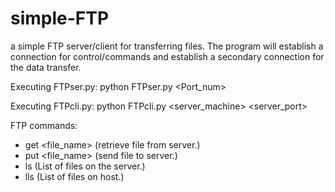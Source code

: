 # simple-FTP
a simple FTP server/client for transferring files. The program will establish a connection for control/commands and establish a secondary connection for the data transfer.

Executing FTPser.py: python FTPser.py <Port_num>

Executing FTPcli.py: python FTPcli.py <server_machine> <server_port>

FTP commands:
  
  - get <file_name> (retrieve file from server.)
  - put <file_name> (send file to server.)
  - ls  (List of files on the server.)
  - lls (List of files on host.)
